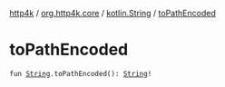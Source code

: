 [http4k](../../index.md) / [org.http4k.core](../index.md) / [kotlin.String](index.md) / [toPathEncoded](./to-path-encoded.md)

# toPathEncoded

`fun `[`String`](https://kotlinlang.org/api/latest/jvm/stdlib/kotlin/-string/index.html)`.toPathEncoded(): `[`String`](https://kotlinlang.org/api/latest/jvm/stdlib/kotlin/-string/index.html)`!`